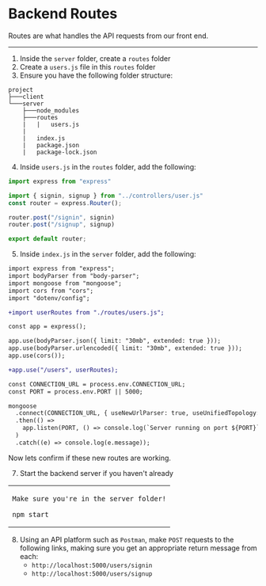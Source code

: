 # Backend Routes

Routes are what handles the API requests from our front end.

---

1. Inside the `server` folder, create a `routes` folder
2. Create a `users.js` file in this `routes` folder
3. Ensure you have the following folder structure:

```
project
├───client
└───server
    ├───node_modules
    ├───routes
    |   |   users.js
    |
    |   index.js
    |   package.json
    |   package-lock.json
```

4. Inside `users.js` in the `routes` folder, add the following:

```js
import express from "express"

import { signin, signup } from "../controllers/user.js"
const router = express.Router();

router.post("/signin", signin)
router.post("/signup", signup)

export default router;
```

5. Inside `index.js` in the `server` folder, add the following:

```diff
import express from "express";
import bodyParser from "body-parser";
import mongoose from "mongoose";
import cors from "cors";
import "dotenv/config";

+import userRoutes from "./routes/users.js";

const app = express();

app.use(bodyParser.json({ limit: "30mb", extended: true }));
app.use(bodyParser.urlencoded({ limit: "30mb", extended: true }));
app.use(cors());

+app.use("/users", userRoutes);

const CONNECTION_URL = process.env.CONNECTION_URL;
const PORT = process.env.PORT || 5000;

mongoose
  .connect(CONNECTION_URL, { useNewUrlParser: true, useUnifiedTopology: true })
  .then(() =>
    app.listen(PORT, () => console.log(`Server running on port ${PORT}`))
  )
  .catch((e) => console.log(e.message));
```

Now lets confirm if these new routes are working.

7. Start the backend server if you haven't already

<table><td>

`Make sure you're in the server folder!`
```console
npm start
```
</td></table>


8. Using an API platform such as `Postman`, make `POST` requests to the following links, making sure you get an appropriate return message from each:
    * `http://localhost:5000/users/signin`
    * `http://localhost:5000/users/signup`
